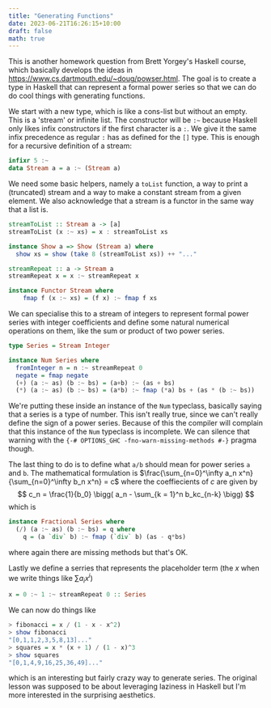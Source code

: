 ```yaml
---
title: "Generating Functions"
date: 2023-06-21T16:26:15+10:00
draft: false
math: true
---
```


This is another homework question from Brett Yorgey's Haskell course, 
which basically develops the ideas in https://www.cs.dartmouth.edu/~doug/powser.html.
The goal is to create a type in Haskell that can represent a formal power series
so that we can do do cool things with generating functions.

We start with a new type, which is like a cons-list but without an empty.
This is a 'stream' or infinite list.  The constructor will be `:~` because
Haskell only likes infix constructors if the first character is a `:`.
We give it the same infix precedence as regular `:` has as defined for the 
`[]` type.  This is enough for a recursive definition of a stream:

```haskell
infixr 5 :~
data Stream a = a :~ (Stream a)
```

We need some basic helpers, namely a `toList` function, a way to print a (truncated)
stream and a way to make a constant stream from a given element. We also acknowledge
 that a stream is a functor in the same way that a list is.

```haskell
streamToList :: Stream a -> [a]
streamToList (x :~ xs) = x : streamToList xs

instance Show a => Show (Stream a) where 
  show xs = show (take 8 (streamToList xs)) ++ "..."

streamRepeat :: a -> Stream a
streamRepeat x = x :~ streamRepeat x

instance Functor Stream where
    fmap f (x :~ xs) = (f x) :~ fmap f xs
```

We can specialise this to a stream of integers to represent formal power 
series with integer coefficients and define some natural numerical operations
on them, like the sum or product of two power series. 

```haskell
type Series = Stream Integer

instance Num Series where
  fromInteger n = n :~ streamRepeat 0
  negate = fmap negate
  (+) (a :~ as) (b :~ bs) = (a+b) :~ (as + bs)
  (*) (a :~ as) (b :~ bs) = (a*b) :~ fmap (*a) bs + (as * (b :~ bs))
```

We're putting these inside an instance of the `Num` typeclass, basically saying 
that a series is a type of number. This isn't really true, since we can't really 
define the sign of a power series. Because of this the compiler will complain that 
this instance of the `Num` typeclass is incomplete. We can silence that warning 
with the `{-# OPTIONS_GHC -fno-warn-missing-methods #-}` pragma though. 

The last thing to do is to define what `a/b` should mean for power series `a` and `b`.
The mathematical formulation is $\frac{\sum_{n=0}^\infty a_n x^n}{\sum_{n=0}^\infty b_n x^n} = c$ where the coeffiecients of $c$ are given by
$$
c_n = \frac{1}{b_0} \bigg( a_n - \sum_{k = 1}^n b_kc_{n-k} \bigg)
$$
which is 
```haskell
instance Fractional Series where
  (/) (a :~ as) (b :~ bs) = q where
    q = (a `div` b) :~ fmap (`div` b) (as - q*bs)
```

where again there are missing methods but that's OK.

Lastly we define a serries that represents the placeholder term (the $x$ when we 
write things like $\sum a_ix^i$)

```haskell
x = 0 :~ 1 :~ streamRepeat 0 :: Series
```

We can now do things like 
```haskell
> fibonacci = x / (1 - x - x^2)
> show fibonacci
"[0,1,1,2,3,5,8,13]..."
> squares = x * (x + 1) / (1 - x)^3
> show squares 
"[0,1,4,9,16,25,36,49]..."
```
which is an interesting but fairly crazy way to generate series.
The original lesson was supposed to be about leveraging laziness in 
Haskell but I'm more interested in the surprising aesthetics.
